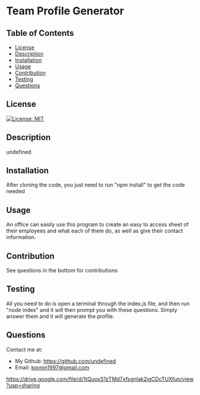 # Team Profile Generator
  ## Table of Contents
  * [License](#license)
  * [Description](#description)
  * [Installation](#installation)
  * [Usage](#Usage)
  * [Contribution](#contribution)
  * [Testing](#testing)
  * [Questions](#questions)
  ## License
  [![License: MIT](https://img.shields.io/badge/License-MIT-yellow.svg)](https://opensource.org/licenses/MIT)
  ## Description
  undefined
  ## Installation
  After cloning the code, you just need to run "npm install" to get the code needed
  ## Usage
  An office can easily use this program to create an easy to access sheet of their employees and what each of them do, as well as give their contact information.
  ## Contribution
  See questions in the bottom for contributions
  ## Testing
  All you need to do is open a terminal through the index.js file, and then run "node index" and it will then prompt you with these questions. Simply answer them and it will generate the profile.
  ## Questions
  Contact me at:
  * My Github: https://github.com/undefined
  * Email: kovnin1997@gmail.com

  https://drive.google.com/file/d/1tQuoxS1zTMd7xfsgnlak2jgCDcTUXfun/view?usp=sharing